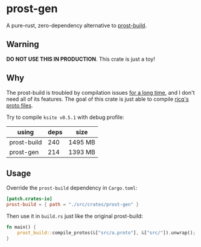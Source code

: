 # prost-gen

A pure-rust, zero-dependency alternative to [prost-build](https://crates.io/crates/prost-build).

## Warning

**DO NOT USE THIS IN PRODUCTION**. This crate is just a toy!

## Why

The prost-build is troubled by compilation issues [for a long time](https://github.com/tokio-rs/prost/pull/620), and I don't need all of its features. The goal of this crate is just able to compile [ricq's proto files](https://github.com/lz1998/ricq/tree/259493a/ricq-core/src/pb).

Try to compile `ksite v0.5.1` with debug profile:

| using       | deps | size    |
| ----------- | ---- | ------- |
| prost-build | 240  | 1495 MB |
| prost-gen   | 214  | 1393 MB |

## Usage

Override the `prost-build` dependency in `Cargo.toml`:

```toml
[patch.crates-io]
prost-build = { path = "./src/crates/prost-gen" }
```

Then use it in `build.rs` just like the original prost-build:

```rust
fn main() {
    prost_build::compile_protos(&["src/a.proto"], &["src/"]).unwrap();
}
```

